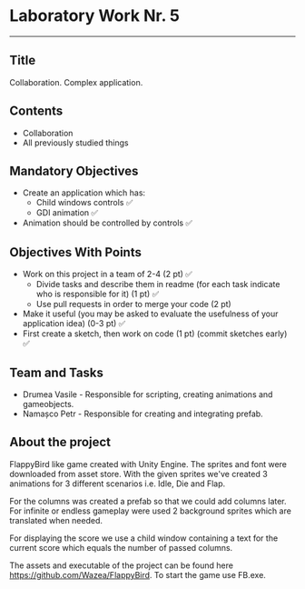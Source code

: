 # Laboratory Work Nr. 5

----

## Title 

Collaboration. Complex application.

## Contents

- Collaboration
- All previously studied things

## Mandatory Objectives

- Create an application which has:
  - Child windows controls :white_check_mark:
  - GDI animation :white_check_mark: 
- Animation should be controlled by controls :white_check_mark:

## Objectives With Points 

- Work on this project in a team of 2-4 (2 pt) :white_check_mark:
  - Divide tasks and describe them in readme (for each task indicate who is responsible for it) (1 pt) :white_check_mark:
  - Use pull requests in order to merge your code (2 pt)
- Make it useful (you may be asked to evaluate the usefulness of your application idea) (0-3 pt) :white_check_mark:
- First create a sketch, then work on code (1 pt) (commit sketches early) :white_check_mark:

## Team and Tasks

- Drumea Vasile - Responsible for scripting, creating animations and gameobjects.
- Namașco Petr - Responsible for creating and integrating prefab.

## About the project

  FlappyBird like game created with Unity Engine. The sprites and font were downloaded from asset store. With the given sprites we've created 3 animations for 3 different scenarios i.e. Idle, Die and Flap.
  
  For the columns was created a prefab so that we could add columns later. For infinite or endless gameplay were used 2 background sprites which are translated when needed.
  
  For displaying the score we use a child window containing a text for the current score which equals the number of passed columns.
  
  The assets and executable of the project can be found here https://github.com/Wazea/FlappyBird. To start the game use FB.exe.

